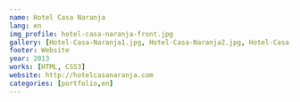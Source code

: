 ```yaml
---
name: Hotel Casa Naranja
lang: en
img_profile: hotel-casa-naranja-front.jpg
gallery: [Hotel-Casa-Naranja1.jpg, Hotel-Casa-Naranja2.jpg, Hotel-Casa-Naranja3.jpg]
footer: Website
year: 2013
works: [HTML, CSS3]
website: http://hotelcasanaranja.com
categories: [portfolio,en]
---
```

